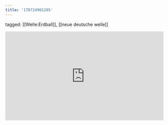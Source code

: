 ```yaml
---
title: '178724901285'
---
```

tagged: [[Welle:Erdball]], [[neue deutsche welle]]
<iframe allow="accelerometer; autoplay; clipboard-write; encrypted-media; gyroscope; picture-in-picture" allowfullscreen="" frameborder="0" height="281" id="youtube_iframe" src="https://www.youtube.com/embed/Wn5pIY-j2To?feature=oembed&amp;enablejsapi=1&amp;origin=https://safe.txmblr.com&amp;wmode=opaque" width="500"></iframe>